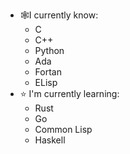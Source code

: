 <!--
**AkisaRazbu/akisarazbu** is a ✨ _special_ ✨ repository because its `README.md` (this file) appears on your GitHub profile.

Here are some ideas to get you started:

- 🔭 I’m currently working on ...
- 🌱 I’m currently learning ...
- 👯 I’m looking to collaborate on ...
- 🤔 I’m looking for help with ...
- 💬 Ask me about ...
- 📫 How to reach me: ...
- 😄 Pronouns: ...
- ⚡ Fun fact: ...
-->

- 🕸I currently know:
	- C
	- C++
	- Python
	- Ada
	- Fortan
	- ELisp
- ⭐️ I'm currently learning:
	- Rust
	- Go
	- Common Lisp
	- Haskell

